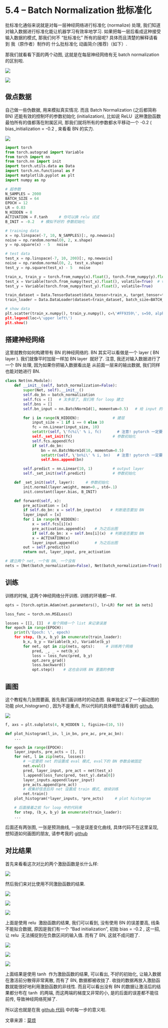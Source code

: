# 5.4 – Batch Normalization 批标准化

批标准化通俗来说就是对每一层神经网络进行标准化 (normalize) 处理, 我们知道对输入数据进行标准化能让机器学习有效率地学习. 如果把每一层后看成这种接受输入数据的模式, 那我们何不 “批标准化” 所有的层呢? 具体而且清楚的解释请看到 我（原作者）制作的 什么批标准化 动画简介(推荐)（如下）.

那我们就看看下面的两个动图, 这就是在每层神经网络有无 batch normalization 的区别啦.

![](img/6730e1145d2a40e8ced1fda4d453d9c6.png)

![](img/cb2138c3f800c7ca4b5ae38076d09429.png)

## 做点数据

自己做一些伪数据, 用来模拟真实情况. 而且 Batch Normalization (之后都简称BN) 还能有效的控制坏的参数初始化 (initialization), 比如说 ReLU  这种激励函数最怕所有的值都落在附属区间, 那我们就将所有的参数都水平移动一个 -0.2 ( bias_initialization  =  -0.2 , 来看看 BN 的实力.

![](img/fedaa24e2fcad876c77a2038c2d8d14d.png)

```py
import torch
from torch.autograd import Variable
from torch import nn
from torch.nn import init
import torch.utils.data as Data
import torch.nn.functional as F
import matplotlib.pyplot as plt
import numpy as np

# 超参数
N_SAMPLES = 2000
BATCH_SIZE = 64
EPOCH = 12
LR = 0.03
N_HIDDEN = 8
ACTIVATION = F.tanh     # 你可以换 relu 试试
B_INIT = -0.2   # 模拟不好的 参数初始化

# training data
x = np.linspace(-7, 10, N_SAMPLES)[:, np.newaxis]
noise = np.random.normal(0, 2, x.shape)
y = np.square(x) - 5   noise

# test data
test_x = np.linspace(-7, 10, 200)[:, np.newaxis]
noise = np.random.normal(0, 2, test_x.shape)
test_y = np.square(test_x) - 5   noise

train_x, train_y = torch.from_numpy(x).float(), torch.from_numpy(y).float()
test_x = Variable(torch.from_numpy(test_x).float(), volatile=True)  # volatile=True 不进行梯度计算
test_y = Variable(torch.from_numpy(test_y).float(), volatile=True)

train_dataset = Data.TensorDataset(data_tensor=train_x, target_tensor=train_y)
train_loader = Data.DataLoader(dataset=train_dataset, batch_size=BATCH_SIZE, shuffle=True, num_workers=2,)

# show data
plt.scatter(train_x.numpy(), train_y.numpy(), c=\'#FF9359\', s=50, alpha=0.2, label=\'train\')
plt.legend(loc=\'upper left\')
plt.show()
```

## 搭建神经网络

这里就教你如何构建带有 BN 的神经网络的. BN 其实可以看做是一个 layer ( BN layer ). 我们就像平时加层一样加 BN layer  就好了. 注意, 我还对输入数据进行了一个 BN 处理, 因为如果你把输入数据看出是 从前面一层来的输出数据, 我们同样也能对她进行 BN.

```py
class Net(nn.Module):
    def __init__(self, batch_normalization=False):
        super(Net, self).__init__()
        self.do_bn = batch_normalization
        self.fcs = []   # 太多层了, 我们用 for loop 建立
        self.bns = []
        self.bn_input = nn.BatchNorm1d(1, momentum=0.5)   # 给 input 的 BN

        for i in range(N_HIDDEN):               # 建层
            input_size = 1 if i == 0 else 10
            fc = nn.Linear(input_size, 10)
            setattr(self, \'fc%i\' % i, fc)       # 注意! pytorch 一定要你将层信息变成 class 的属性! 我在这里花了2天时间发现了这个 bug
            self._set_init(fc)                  # 参数初始化
            self.fcs.append(fc)
            if self.do_bn:
                bn = nn.BatchNorm1d(10, momentum=0.5)
                setattr(self, \'bn%i\' % i, bn)   # 注意! pytorch 一定要你将层信息变成 class 的属性! 我在这里花了2天时间发现了这个 bug
                self.bns.append(bn)

        self.predict = nn.Linear(10, 1)         # output layer
        self._set_init(self.predict)            # 参数初始化

    def _set_init(self, layer):     # 参数初始化
        init.normal(layer.weight, mean=0., std=.1)
        init.constant(layer.bias, B_INIT)

    def forward(self, x):
        pre_activation = [x]
        if self.do_bn: x = self.bn_input(x)    # 判断是否要加 BN
        layer_input = [x]
        for i in range(N_HIDDEN):
            x = self.fcs[i](x)
            pre_activation.append(x)    # 为之后出图
            if self.do_bn: x = self.bns[i](x)  # 判断是否要加 BN
            x = ACTIVATION(x)
            layer_input.append(x)       # 为之后出图
        out = self.predict(x)
        return out, layer_input, pre_activation

# 建立两个 net, 一个有 BN, 一个没有
nets = [Net(batch_normalization=False), Net(batch_normalization=True)]
```

## 训练

训练的时候, 这两个神经网络分开训练. 训练的环境都一样.

```py
opts = [torch.optim.Adam(net.parameters(), lr=LR) for net in nets]

loss_func = torch.nn.MSELoss()

losses = [[], []]  # 每个网络一个 list 来记录误差
for epoch in range(EPOCH):
    print(\'Epoch: \', epoch)
    for step, (b_x, b_y) in enumerate(train_loader):
        b_x, b_y = Variable(b_x), Variable(b_y)
        for net, opt in zip(nets, opts):     # 训练两个网络
            pred, _, _ = net(b_x)
            loss = loss_func(pred, b_y)
            opt.zero_grad()
            loss.backward()
            opt.step()    # 这也会训练 BN 里面的参数
```

## 画图

这个教程有几张图要画, 首先我们画训练时的动态图. 我单独定义了一个画动图的功能 plot_histogram() , 因为不是重点, 所以代码的具体细节请看我的 [github](https://github.com/MorvanZhou/PyTorch-Tutorial/blob/master/tutorial-contents/504_batch_normalization.py),

![](img/cb2138c3f800c7ca4b5ae38076d09429.png)

```py
f, axs = plt.subplots(4, N_HIDDEN 1, figsize=(10, 5))

def plot_histogram(l_in, l_in_bn, pre_ac, pre_ac_bn):
    ...

for epoch in range(EPOCH):
    layer_inputs, pre_acts = [], []
    for net, l in zip(nets, losses):
        # 一定要把 net 的设置成 eval 模式, eval下的 BN 参数会被固定
        net.eval()
        pred, layer_input, pre_act = net(test_x)
        l.append(loss_func(pred, test_y).data[0])
        layer_inputs.append(layer_input)
        pre_acts.append(pre_act)
        # 收集好信息后将 net 设置成 train 模式, 继续训练
        net.train()
    plot_histogram(*layer_inputs, *pre_acts)     # plot histogram

    # 后面接着之前 for loop 中的代码来
    for step, (b_x, b_y) in enumerate(train_loader):
    ...
```

后面还有两张图, 一张是预测曲线, 一张是误差变化曲线, 具体代码不在这里呈现, 想知道如何画图的朋友, 请参考我的 [github](https://github.com/MorvanZhou/PyTorch-Tutorial/blob/master/tutorial-contents/504_batch_normalization.py)

## 对比结果

首先来看看这次对比的两个激励函数是长什么样:

![](img/7345448d48d8d6c6c1b03fda91334e3e.png)

然后我们来对比使用不同激励函数的结果.

![](img/4d69c0a49be83a66f774caf12e64c3a7.png)

![](img/25959870b2b1e7d6fd61229cb20bed29.png)

![](img/03f4667f9aae4918338a56b74865a389.png)

上面是使用 relu  激励函数的结果, 我们可以看到, 没有使用 BN 的误差要高, 线条不能拟合数据, 原因是我们有一个 “Bad initialization”, 初始 bias  =  -0.2 , 这一招, 让 relu  无法捕捉到在负数区间的输入值. 而有了 BN, 这就不成问题了.

![](img/bbd3ae66e0235fac8745c37306e74a52.png)

![](img/90e1ab65f286c889d94c9f6c57d596c9.png)

![](img/c42f3cec435a83431d5a1737e99b8b8c.png)

上面结果是使用 tanh  作为激励函数的结果, 可以看出, 不好的初始化, 让输入数据在激活前分散得非常离散, 而有了 BN, 数据都被收拢了. 收拢的数据再放入激励函数就能很好地利用激励函数的非线性. 而且可以看出没有 BN 的数据让激活后的结果都分布在 tanh  的两端, 而这两端的梯度又非常的小, 是的后面的误差都不能往前传, 导致神经网络死掉了.

所以这也就是在我 [github 代码](https://github.com/MorvanZhou/PyTorch-Tutorial/blob/master/tutorial-contents/504_batch_normalization.py) 中的每一步的意义啦.

文章来源：[莫烦](https://morvanzhou.github.io/)